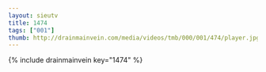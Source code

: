 ```yaml
--- 
layout: sieutv
title: 1474
tags: ["001"]
thumb: http://drainmainvein.com/media/videos/tmb/000/001/474/player.jpg
---
```

{% include drainmainvein key="1474" %} 
